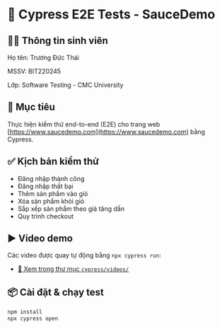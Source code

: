 # 🚀 Cypress E2E Tests - SauceDemo

## 👨‍🎓 Thông tin sinh viên
Họ tên: Trương Đức Thái

MSSV: BIT220245

Lớp: Software Testing - CMC University

## 📌 Mục tiêu
Thực hiện kiểm thử end-to-end (E2E) cho trang web [https://www.saucedemo.com](https://www.saucedemo.com) bằng Cypress.

## ✅ Kịch bản kiểm thử
- Đăng nhập thành công
- Đăng nhập thất bại
- Thêm sản phẩm vào giỏ
- Xóa sản phẩm khỏi giỏ
- Sắp xếp sản phẩm theo giá tăng dần
- Quy trình checkout

## ▶️ Video demo
Các video được quay tự động bằng `npx cypress run`:

- [📁 Xem trong thư mục `cypress/videos/`](./cypress/videos/)

## 📦 Cài đặt & chạy test

```bash
npm install
npx cypress open

